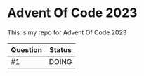 # Advent Of Code 2023
This is my repo for Advent Of Code 2023

| Question       |    Status    |
|----------------|--------------|
|       #1       |    DOING     |
